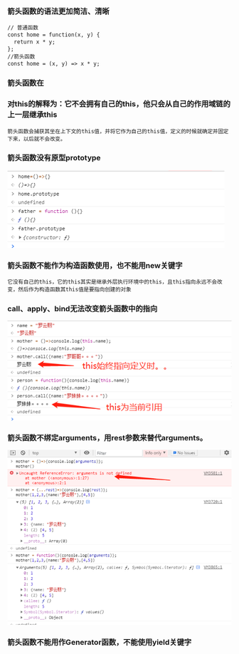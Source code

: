 ### **箭头函数的语法更加简洁、清晰**

```
// 普通函数
const home = function(x, y) {
  return x * y;
};
//箭头函数
const home = (x, y) => x * y;
```

### **箭头函数在**

[MDN]: https://developer.mozilla.org/zh-CN/docs/Web/JavaScript/Reference/Functions/Arrow_functions

### **对this的解释为：它不会拥有自己的this，他只会从自己的作用域链的上一层继承this**

```
箭头函数会捕获其坐在上下文的this值，并将它作为自己的this值，定义的时候就确定并固定下来，以后就不会改变。
```

### 箭头函数没有原型prototype

![](../images/qubie/jt1.png)

### 箭头函数不能作为构造函数使用，也不能用new关键字

```
它没有自己的this，它的this其实是继承外层执行环境中的this，且this指向永远不会改变，然后作为构造函数其this值是要指向创建的对象
```

### call、apply、bind无法改变箭头函数中的指向

![](../images/qubie/jt2.png)

### 箭头函数不绑定arguments，用rest参数来替代arguments。

![](../images/qubie/jt3.png)

### **箭头函数不能用作Generator函数，不能使用yield关键字**

